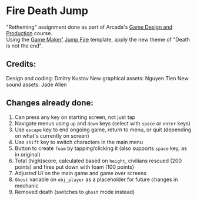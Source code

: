 # Fire Death Jump
"Retheming" assignment done as part of Arcada's [Game Design and Production](https://www.arcada.fi/en/study-arcada/continuing-education/course-calendar/game-design-and-production) course.  
Using the [Game Maker'](https://gamemaker.io/) [Jump Fire](https://gamemaker.io/en/tutorials/fire-jump-dnd) template, apply the new theme of "Death is not the end".  
## Credits:
Design and coding: Dmitry Kustov
New graphical assets: Nguyen Tien
New sound assets: Jade Allen
## Changes already done:
1. Can press any key on starting screen, not just tap
2. Navigate menus using `up` and `down` keys (select with `space` or `enter` keys)
3. Use `escape` key to end ongoing game, return to menu, or quit (depending on what's currently on screen)
4. Use `shift` key to switch characters in the main menu
5. Button to create `foam` by tapping/clicking it (also supports `space` key, as in original)
6. Total (high)score, calculated based on `height`, civilians rescued (200 points) and fires put down with foam (100 points)
7. Adjusted UI on the main game and game over screens
8. `Ghost` variable on `obj_player` as a placeholder for future changes in mechanic
9. Removed death (switches to `ghost` mode instead)